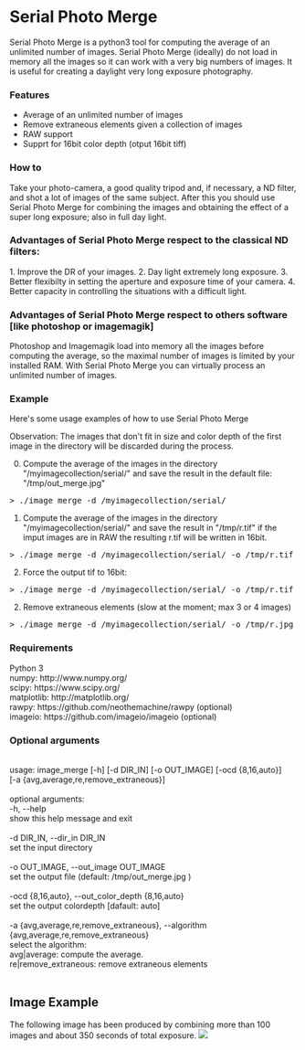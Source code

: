 # Serial Photo Merge

<p class='summary'>
Serial Photo Merge is a python3 tool for computing the average of an unlimited number of images. 
Serial Photo Merge (ideally) do not load in memory all the images so it can work with a very big numbers of images. It is useful for creating a daylight very long exposure photography.
</p>

<h3>Features</h3>
<ul>
    <li>Average of an unlimited number of images</li>
    <li>Remove extraneous elements given a collection of images</li>
    <li>RAW support</li>
    <li>Supprt for 16bit color depth (otput 16bit tiff)</li>
</ul>

<h3>How to</h3>
Take your photo-camera, a good quality tripod and, if necessary, a ND filter, and shot a lot of images of the same subject.
After this you should use Serial Photo Merge for combining the images and obtaining the effect of a super long exposure; also in full day light.

<h3>Advantages of Serial Photo Merge respect to the classical ND filters:</h3>
1. Improve the DR of your images.
2. Day light extremely long exposure.
3. Better flexibilty in setting the aperture and exposure time of your camera.
4. Better capacity in controlling the situations with a difficult light. 

<h3>Advantages of Serial Photo Merge respect to others software [like photoshop or imagemagik]</h3>
Photoshop and Imagemagik load into memory all the images before computing the average, so the maximal number of images is limited by your installed RAM.
With Serial Photo Merge you can virtually process an unlimited number of images.  

<h3>Example</h3>
Here's some usage examples of how to use Serial Photo Merge

Observation: The images that don't fit in size and color depth of the first image in the directory will be discarded during the process.  

0. Compute the average of the images in the directory "/myimagecollection/serial/" and save the result in the default file: "/tmp/out_merge.jpg"
<pre>
> ./image_merge -d /myimagecollection/serial/
</pre>

1. Compute the average of the images in the directory "/myimagecollection/serial/" and save the result in "/tmp/r.tif" 
if the imput images are in RAW the resulting r.tif will be written in 16bit.
<pre>
> ./image_merge -d /myimagecollection/serial/ -o /tmp/r.tif -ocd auto
</pre>

2. Force the output tif to 16bit:
<pre>
> ./image_merge -d /myimagecollection/serial/ -o /tmp/r.tif -ocd 16
</pre>

2. Remove extraneous elements (slow at the moment; max 3 or 4 images)
<pre>
> ./image_merge -d /myimagecollection/serial/ -o /tmp/r.jpg -a re
</pre>

<h3>Requirements</h3>
Python 3 <br>
numpy: http://www.numpy.org/<br>
scipy: https://www.scipy.org/<br>
matplotlib: http://matplotlib.org/<br>
rawpy: https://github.com/neothemachine/rawpy (optional)<br>
imageio: https://github.com/imageio/imageio (optional)<br>

<h3>Optional arguments </h3>
<br>
usage: image_merge [-h] [-d DIR_IN] [-o OUT_IMAGE] [-ocd {8,16,auto}]<br>
                   [-a {avg,average,re,remove_extraneous}]<br>
<br>
optional arguments:<br>
  -h, --help        <br> 
  show this help message and exit<br>
  <br>
  -d DIR_IN, --dir_in DIR_IN <br>
  set the input directory <br>
  <br>
  -o OUT_IMAGE, --out_image OUT_IMAGE <br>
  set the output file (default: /tmp/out_merge.jpg ) <br>
  <br>
  -ocd {8,16,auto}, --out_color_depth {8,16,auto}  <br>
  set the output colordepth [dafault: auto] <br>
  <br>
  -a {avg,average,re,remove_extraneous}, --algorithm {avg,average,re,remove_extraneous} <br>
  select the algorithm: <br>
  avg|average: compute the average. <br>
  re|remove_extraneous: remove extraneous elements <br>
<br>
<h2>Image Example</h2>
The following image has been produced by combining more than 100 images and about 350 seconds of total exposure.
<img src="http://i.imgur.com/Sr59TfL.jpg" >
